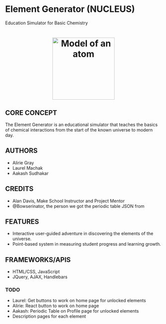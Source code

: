 # Element Generator (NUCLEUS)
Education Simulator for Basic Chemistry

<h1 align="center">
  <a href="https://github.com/AakashSudhakar/element_generator">
    <img src="http://insideclimatenews.org/sites/default/files/270px-Stylised_Lithium_Atom.svg.png" alt="Model of an atom" width="200">
  </a>
</h1>

## CORE CONCEPT

The Element Generator is an educational simulator that teaches the basics of chemical interactions from the start of the known universe to modern day. 

## AUTHORS
- Alirie Gray
- Laurel Machak
- Aakash Sudhakar

## CREDITS
- Alan Davis, Make School Instructor and Project Mentor
- @Bowserinator, the person we got the periodic table JSON from

## FEATURES
- Interactive user-guided adventure in discovering the elements of the universe.
- Point-based system in measuring student progress and learning growth.

## FRAMEWORKS/APIS
- HTML/CSS, JavaScript
- JQuery, AJAX, Handlebars

### TODO
- Laurel: Get buttons to work on home page for unlocked elements
- Alirie: React button to work on home page
- Aakash: Periodic Table on Profile page for unlocked elements
- Description pages for each element

